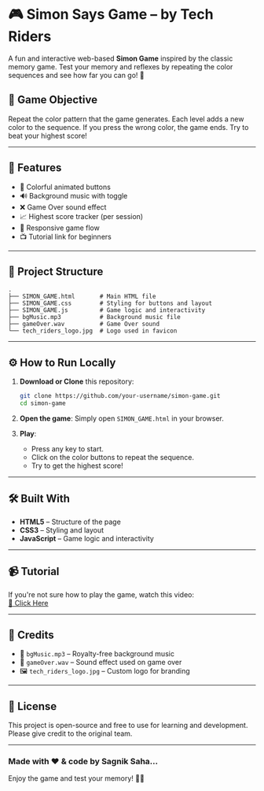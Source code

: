 # 🎮 Simon Says Game – by Tech Riders

A fun and interactive web-based **Simon Game** inspired by the classic memory game. Test your memory and reflexes by repeating the color sequences and see how far you can go! 🎯

## 🧠 Game Objective
Repeat the color pattern that the game generates. Each level adds a new color to the sequence. If you press the wrong color, the game ends. Try to beat your highest score!

---

## 🚀 Features

- 🎨 Colorful animated buttons
- 🔊 Background music with toggle
- ❌ Game Over sound effect
- 📈 Highest score tracker (per session)
- 🧩 Responsive game flow
- 📺 Tutorial link for beginners

---

## 📂 Project Structure

```
.
├── SIMON_GAME.html       # Main HTML file
├── SIMON_GAME.css        # Styling for buttons and layout
├── SIMON_GAME.js         # Game logic and interactivity
├── bgMusic.mp3           # Background music file
├── gameOver.wav          # Game Over sound
└── tech_riders_logo.jpg  # Logo used in favicon
```

---

## ⚙️ How to Run Locally

1. **Download or Clone** this repository:
   ```bash
   git clone https://github.com/your-username/simon-game.git
   cd simon-game
   ```

2. **Open the game**:
   Simply open `SIMON_GAME.html` in your browser.

3. **Play**:
   - Press any key to start.
   - Click on the color buttons to repeat the sequence.
   - Try to get the highest score!

---

## 🛠️ Built With

- **HTML5** – Structure of the page
- **CSS3** – Styling and layout
- **JavaScript** – Game logic and interactivity

---

## 📹 Tutorial

If you're not sure how to play the game, watch this video:  
[🔗 Click Here](https://youtu.be/oI0MlnQq7-o?si=Jn3pS8F4_SNPkA17)

---

## 📢 Credits

- 🎵 `bgMusic.mp3` – Royalty-free background music
- 📢 `gameOver.wav` – Sound effect used on game over
- 🖼️ `tech_riders_logo.jpg` – Custom logo for branding

---

## 📃 License

This project is open-source and free to use for learning and development. Please give credit to the original team.

---
### Made with ❤️ & code by Sagnik Saha... 
Enjoy the game and test your memory! 🧠✨
